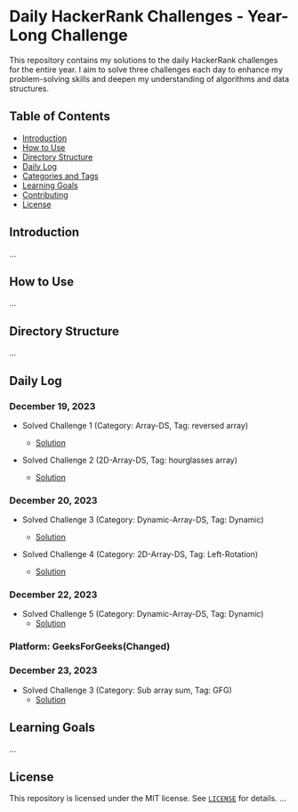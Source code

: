 # Daily HackerRank Challenges - Year-Long Challenge

This repository contains my solutions to the daily HackerRank challenges for the entire year. I aim to solve three challenges each day to enhance my problem-solving skills and deepen my understanding of algorithms and data structures.

## Table of Contents

- [Introduction](#introduction)
- [How to Use](#how-to-use)
- [Directory Structure](#directory-structure)
- [Daily Log](#daily-log)
- [Categories and Tags](#categories-and-tags)
- [Learning Goals](#learning-goals)
- [Contributing](#contributing)
- [License](#license)

## Introduction

...

## How to Use

...

## Directory Structure

...

## Daily Log

### December 19, 2023
- Solved Challenge 1 (Category: Array-DS, Tag: reversed array)
  - [Solution](day-1/solution1.cpp)

- Solved Challenge 2 (2D-Array-DS, Tag: hourglasses array)
  - [Solution](day-1/solution2.cpp)

### December 20, 2023
- Solved Challenge 3 (Category: Dynamic-Array-DS, Tag: Dynamic)
  - [Solution](day-2/solution3.cpp)

- Solved Challenge 4 (Category: 2D-Array-DS, Tag: Left-Rotation)
  - [Solution](day-2/solution4.cpp)
### December 22, 2023
- Solved Challenge 5 (Category: Dynamic-Array-DS, Tag: Dynamic)
  - [Solution](day-3/solution5.cpp)

### Platform: GeeksForGeeks(Changed)
### December 23, 2023
- Solved Challenge 3 (Category: Sub array sum, Tag: GFG)
  - [Solution](day-4/SubArraySum.cpp)
  
<!-- 
- Solved Challenge 2 (Category: Data Structures, Tag: Linked Lists)
  - [Solution](daily-log/2023-01-01/solution.cpp)
  - [Input](daily-log/2023-01-01/input.txt)
  - [Output](daily-log/2023-01-01/output.txt)
- ... -->

## Learning Goals

...


## License

This repository is licensed under the MIT license. See [`LICENSE`](LICENSE) for details.
...

